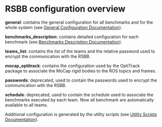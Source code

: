 RSBB configuration overview
=================================================


**general**: contains the general configuration for all benchmarks and for the whole system (see [General Configuration Documentation](/rsbb_etc/doc/configuration/general.md)).

**benchmarks_description**: contains detailed configuration for each benchmark (see [Benchmarks Description Documentation](/rsbb_etc/doc/configuration/benchmarks_description.md)).

**teams_list**: contains the list of the teams and the relative password used to encrypt the communication with the RSBB.

**mocap_optitrack**: contains the configuration used by the OptiTrack package to associate the MoCap rigid bodies to the ROS topics and frames.

**passwords**: deprecated, used to contain the passwords used to encrypt the communication with the RSBB.

**schedule**: deprecated, used to contain the schedule used to associate the benchmarks executed by each team. Now all benchmark are automatically available to all teams.

Additional configuration is generated by the utility scripts (see [Utility Scripts Documentation](/rsbb_etc/doc/utils/utils_overview.md)).
